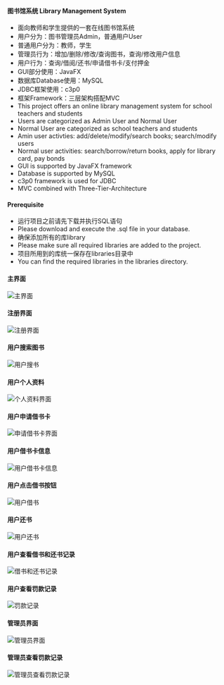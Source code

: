#### 图书馆系统 Library Management System
- 面向教师和学生提供的一套在线图书馆系统
- 用户分为：图书管理员Admin，普通用户User
- 普通用户分为：教师，学生
- 管理员行为：增加/删除/修改/查询图书，查询/修改用户信息
- 用户行为：查询/借阅/还书/申请借书卡/支付押金
- GUI部分使用：JavaFX
- 数据库Database使用：MySQL
- JDBC框架使用：c3p0
- 框架Framework：三层架构搭配MVC
- This project offers an online library management system for school teachers and students 
- Users are categorized as Admin User and Normal User
- Normal User are categorized as school teachers and students
- Amin user activties: add/delete/modify/search books; search/modify users
- Normal user activities: search/borrow/return books, apply for library card, pay bonds
- GUI is supported by JavaFX framework
- Database is supported by MySQL
- c3p0 framework is used for JDBC
- MVC combined with Three-Tier-Architecture


#### Prerequisite
- 运行项目之前请先下载并执行SQL语句
- Please download and execute the .sql file in your database.
- 确保添加所有的库library
- Please make sure all required libraries are added to the project.
- 项目所用到的库统一保存在libraries目录中
- You can find the required libraries in the libraries directory.
#### 主界面
![主界面](/screenshot/主界面.png?raw=true)
#### 注册界面
![注册界面](/screenshot/注册界面.png?raw=true)
#### 用户搜索图书
![用户搜书](/screenshot/用户搜书.png?raw=true)
#### 用户个人资料
![个人资料界面](/screenshot/个人资料界面.png?raw=true)
#### 用户申请借书卡
![申请借书卡界面](/screenshot/申请借书卡界面.png?raw=true)
#### 用户借书卡信息
![用户借书卡信息](/screenshot/用户借书卡信息.png?raw=true)
#### 用户点击借书按钮
![用户借书](/screenshot/用户借书.png?raw=true)
#### 用户还书
![用户还书](/screenshot/用户还书.png?raw=true)
#### 用户查看借书和还书记录
![借书和还书记录](/screenshot/借书和还书记录.png?raw=true)
#### 用户查看罚款记录
![罚款记录](/screenshot/罚款记录.png?raw=true)
#### 管理员界面
![管理员界面](/screenshot/管理员界面.png?raw=true)
#### 管理员查看罚款记录
![管理员查看罚款记录](/screenshot/管理员查看罚款记录.png?raw=true)

